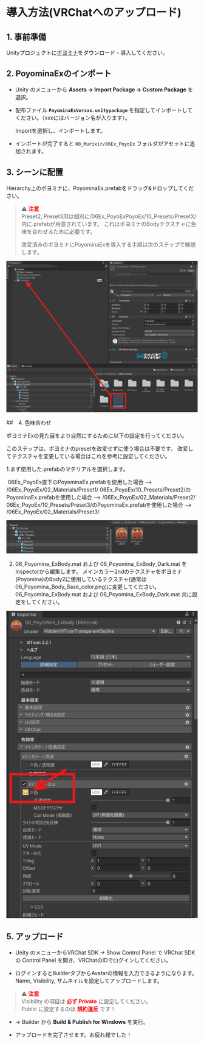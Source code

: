 # 導入方法(VRChatへのアップロード)

## **1. 事前準備**  

Unityプロジェクトに[ポヨミナ](https://mesukemoshop.booth.pm/items/7420279)をダウンロード・導入してください。

## 2. **PoyominaExのインポート**  

- Unity のメニューから **Assets → Import Package → Custom Package** を選択。  

- 配布ファイル **`PoyominaExVerxxx.unitypackage`** を指定してインポートしてください。（xxxにはバージョン名が入ります）。

  Importを選択し、インポートします。

- インポートが完了すると `00_Murixir/06Ex_PoyoEx` フォルダがアセットに追加されます。



## 3. **シーンに配置**  

Hierarchy上のポヨミナに、PoyominaEx.prefabをドラッグ&ドロップしてください。

> ⚠️ <span style="color:red; font-weight:bold;">注意</span>  
> Preset2, Preset3用は個別に/06Ex_PoyoExPoyoEx/10_Presets/PresetX/内に.prefabが用意されています。
> これはポヨミナのBodyテクスチャに色味を合わせるために必要です。
>
> 改変済みのポヨミナにPoyominaExを導入する手順は次のステップで解説します。

![image-20250914153538635](Images/PoyoEx1.png)

##　4. 色味合わせ

ポヨミナExの見た目をより自然にするために以下の設定を行ってください。

このステップは、ポヨミナのpresetを改変せずに使う場合は不要です。
改変してテクスチャを変更している場合はこれを参考に設定してください。

1.まず使用した.prefabのマテリアルを選択します。

​	06Ex_PoyoEx直下のPoyominaEx.prefabを使用した場合 --> /06Ex_PoyoEx/02_Materials/Preset1/
​	06Ex_PoyoEx/10_Presets/Preset2/のPoyominaEx.prefabを使用した場合 --> /06Ex_PoyoEx/02_Materials/Preset2/
​	06Ex_PoyoEx/10_Presets/Preset3/のPoyominaEx.prefabを使用した場合 --> /06Ex_PoyoEx/02_Materials/Preset3/

![image-20250914154200383](Images/PoyoEx2.png)

2. 06_Poyomina_ExBody.mat および 06_Poyomina_ExBody_Dark.mat をInspectorから編集します。
   メインカラー2ndのテクスチャをポヨミナ(Poyomina)のBody2に使用しているテクスチャ(通常は06_Poyomina_Body_Base_color.png)に変更してください。06_Poyomina_ExBody.mat および 06_Poyomina_ExBody_Dark.mat 共に設定をしてください。

![image-20250914154858483](Images/PoyoEx3.png)

## 5. **アップロード**  

- Unity のメニューからVRChat SDK -> Show Control Panel で VRChat SDK の Control Panel を開き、VRChatのIDでログインしてください。

- ログインするとBuilderタブからAvatarの情報を入力できるようになります。Name, Visibility, サムネイルを設定してアップロードします。

> ⚠️ <span style="color:red; font-weight:bold;">注意</span>  
> Visibility の項目は <span style="color:red; font-weight:bold;">必ず Private</span> に設定してください。  
> Public に設定するのは <span style="color:red; font-weight:bold;">規約違反</span> です！

- → Builder から **Build & Publish for Windows** を実行。  

- アップロードを完了させます。お疲れ様でした！

